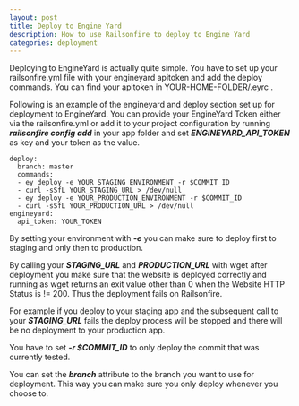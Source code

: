 ```yaml
---
layout: post
title: Deploy to Engine Yard
description: How to use Railsonfire to deploy to Engine Yard
categories: deployment
---
```


Deploying to EngineYard is actually quite simple. You have to set up your railsonfire.yml file with your engineyard apitoken and add the deploy commands. You can find your apitoken in YOUR-HOME-FOLDER/.eyrc .

Following is an example of the engineyard and deploy section set up for deployment to EngineYard. You can provide your EngineYard Token either via the railsonfire.yml or add it to your project configuration by running ***railsonfire config add*** in your app folder and set ***ENGINEYARD\_API\_TOKEN*** as key and your token as the value.

    deploy:
      branch: master
      commands:
      - ey deploy -e YOUR_STAGING_ENVIRONMENT -r $COMMIT_ID
      - curl -sSfL YOUR_STAGING_URL > /dev/null
      - ey deploy -e YOUR_PRODUCTION_ENVIRONMENT -r $COMMIT_ID
      - curl -sSfL YOUR_PRODUCTION_URL > /dev/null
    engineyard:
      api_token: YOUR_TOKEN

By setting your environment with ***-e*** you can make sure to deploy first to staging and only then to production.

By calling your ***STAGING_URL*** and ***PRODUCTION_URL*** with wget after deployment you make sure that the website is deployed correctly and running as wget returns an exit value other than 0 when the Website HTTP Status is != 200. Thus the deployment fails on Railsonfire.

For example if you deploy to your staging app and the subsequent call to your ***STAGING_URL*** fails the deploy process will be stopped and there will be no deployment to your production app.

You have to set ***-r $COMMIT_ID*** to only deploy the commit that was currently tested.

You can set the ***branch*** attribute to the branch you want to use for
deployment. This way you can make sure you only deploy whenever you
choose to.
